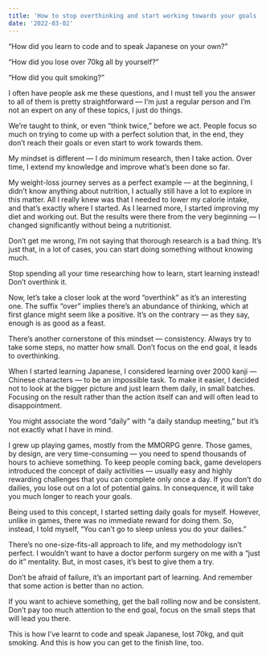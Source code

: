 ```yaml
---
title: 'How to stop overthinking and start working towards your goals '
date: '2022-03-02'
---
```


“How did you learn to code and to speak Japanese on your own?”

“How did you lose over 70kg all by yourself?”

“How did you quit smoking?”

I often have people ask me these questions, and I must tell you the answer to all of them is pretty straightforward — I’m just a regular person and I’m not an expert on any of these topics, I just do things.

We’re taught to think, or even “think twice,” before we act. People focus so much on trying to come up with a perfect solution that, in the end, they don’t reach their goals or even start to work towards them.

My mindset is different — I do minimum research, then I take action. Over time, I extend my knowledge and improve what’s been done so far.

My weight-loss journey serves as a perfect example — at the beginning, I didn’t know anything about nutrition, I actually still have a lot to explore in this matter. All I really knew was that I needed to lower my calorie intake, and that’s exactly where I started. As I learned more, I started improving my diet and working out. But the results were there from the very beginning — I changed significantly without being a nutritionist.

Don’t get me wrong, I’m not saying that thorough research is a bad thing. It’s just that, in a lot of cases, you can start doing something without knowing much.

Stop spending all your time researching how to learn, start learning instead! Don’t overthink it.

Now, let’s take a closer look at the word “overthink” as it’s an interesting one. The suffix “over” implies there’s an abundance of thinking, which at first glance might seem like a positive. It’s on the contrary — as they say, enough is as good as a feast.

There’s another cornerstone of this mindset — consistency. Always try to take some steps, no matter how small. Don’t focus on the end goal, it leads to overthinking.

When I started learning Japanese, I considered learning over 2000 kanji — Chinese characters —  to be an impossible task. To make it easier, I decided not to look at the bigger picture and just learn them daily, in small batches. Focusing on the result rather than the action itself can and will often lead to disappointment.

You might associate the word “daily” with “a daily standup meeting,” but it’s not exactly what I have in mind.

I grew up playing games, mostly from the MMORPG genre. Those games, by design, are very time-consuming — you need to spend thousands of hours to achieve something. To keep people coming back, game developers introduced the concept of daily activities — usually easy and highly rewarding challenges that you can complete only once a day. If you don’t do dailies, you lose out on a lot of potential gains. In consequence, it will take you much longer to reach your goals.

Being used to this concept, I started setting daily goals for myself. However, unlike in games, there was no immediate reward for doing them. So, instead, I told myself, “You can’t go to sleep unless you do your dailies.”

There’s no one-size-fits-all approach to life, and my methodology isn’t perfect. I wouldn’t want to have a doctor perform surgery on me with a “just do it” mentality. But, in most cases, it’s best to give them a try.

Don’t be afraid of failure, it’s an important part of learning. And remember that some action is better than no action.

If you want to achieve something, get the ball rolling now and be consistent. Don’t pay too much attention to the end goal, focus on the small steps that will lead you there.

This is how I’ve learnt to code and speak Japanese, lost 70kg, and quit smoking. And this is how you can get to the finish line, too.